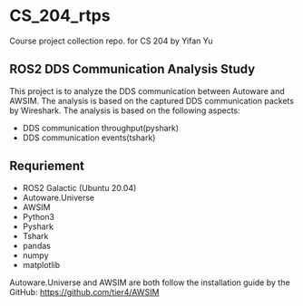 # CS_204_rtps
Course project collection repo. for CS 204 by Yifan Yu

## ROS2 DDS Communication Analysis Study
This project is to analyze the DDS communication between Autoware and AWSIM. The analysis is based on the captured DDS communication packets by Wireshark. The analysis is based on the following aspects:
- DDS communication throughput(pyshark)
- DDS communication events(tshark)


## Requriement
- ROS2 Galactic (Ubuntu 20.04)
- Autoware.Universe
- AWSIM
- Python3
- Pyshark
- Tshark
- pandas
- numpy
- matplotlib

Autoware.Universe and AWSIM are both follow the installation guide by the GitHub: https://github.com/tier4/AWSIM 


